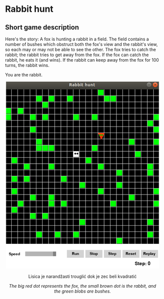 # Rabbit hunt



Short game description
---------------------------

Here's the story:
A fox is hunting a rabbit in a field. The field contains a number of bushes which obstruct both the
fox's view and the rabbit's view, so each may or may not be able to see the other. The fox tries to
catch the rabbit; the rabbit tries to get away from the fox. If the fox can catch the rabbit, he eats it
(and wins). If the rabbit can keep away from the fox for 100 turns, the rabbit wins.

You are the rabbit.


<p align="center">
  <img width="498" height="607"  src= images/pocetna.png>
</p>

<p align="center">
 Lisica je narandžasti trouglić dok je zec beli kvadratić
</p>



<p align="center">
  <i  src= rabbithunt_english.png>
</p>

<p align="center">
 The big red dot represents the fox, the small brown dot is the rabbit, and the green blobs are bushes.
</p>



